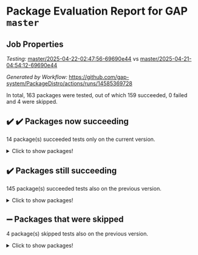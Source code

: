 # Package Evaluation Report for GAP `master`

## Job Properties

*Testing:* [master/2025-04-22-02:47:56-69690e44](https://github.com/gap-system/PackageDistro/blob/data/reports/master/2025-04-22-02:47:56-69690e44) vs [master/2025-04-21-04:54:12-69690e44](https://github.com/gap-system/PackageDistro/blob/data/reports/master/2025-04-21-04:54:12-69690e44)

*Generated by Workflow:* https://github.com/gap-system/PackageDistro/actions/runs/14585369728

In total, 163 packages were tested, out of which 159 succeeded, 0 failed and 4 were skipped.

## :heavy_check_mark: :heavy_check_mark: Packages now succeeding

14 package(s) succeeded tests only on the current version.
<details><summary>Click to show packages!</summary>

- atlasrep 2.1.9 [(success)](https://github.com/gap-system/PackageDistro/actions/runs/14585369728/job/40910078738) vs atlasrep 2.1.9 [(failure)](https://github.com/gap-system/PackageDistro/actions/runs/14566028185/job/40858385886)
- corefreesub 0.6 [(success)](https://github.com/gap-system/PackageDistro/actions/runs/14585369728/job/40910082168) vs corefreesub 0.6 [(failure)](https://github.com/gap-system/PackageDistro/actions/runs/14566028185/job/40858390108)
- ctbllib 1.3.9 [(success)](https://github.com/gap-system/PackageDistro/actions/runs/14585369728/job/40910083877) vs ctbllib 1.3.9 [(failure)](https://github.com/gap-system/PackageDistro/actions/runs/14566028185/job/40858391245)
- cubefree 1.20 [(success)](https://github.com/gap-system/PackageDistro/actions/runs/14585369728/job/40910084169) vs cubefree 1.20 [(failure)](https://github.com/gap-system/PackageDistro/actions/runs/14566028185/job/40858391427)
- grpconst 2.6.5 [(success)](https://github.com/gap-system/PackageDistro/actions/runs/14585369728/job/40910092148) vs grpconst 2.6.5 [(failure)](https://github.com/gap-system/PackageDistro/actions/runs/14566028185/job/40858399109)
- lins 0.9 [(success)](https://github.com/gap-system/PackageDistro/actions/runs/14585369728/job/40910099387) vs lins 0.9 [(failure)](https://github.com/gap-system/PackageDistro/actions/runs/14566028185/job/40858406376)
- majoranaalgebras 1.5.2 [(success)](https://github.com/gap-system/PackageDistro/actions/runs/14585369728/job/40910100453) vs majoranaalgebras 1.5.2 [(failure)](https://github.com/gap-system/PackageDistro/actions/runs/14566028185/job/40858407122)
- orb 5.0.0 [(success)](https://github.com/gap-system/PackageDistro/actions/runs/14585369728/job/40910104937) vs orb 5.0.0 [(failure)](https://github.com/gap-system/PackageDistro/actions/runs/14566028185/job/40858409470)
- packagemanager 1.6.2 [(success)](https://github.com/gap-system/PackageDistro/actions/runs/14585369728/job/40910105145) vs packagemanager 1.6.2 [(failure)](https://github.com/gap-system/PackageDistro/actions/runs/14566028185/job/40858409618)
- recog 1.4.4 [(success)](https://github.com/gap-system/PackageDistro/actions/runs/14585369728/job/40910108359) vs recog 1.4.4 [(failure)](https://github.com/gap-system/PackageDistro/actions/runs/14566028185/job/40858412620)
- semigroups 5.5.0 [(success)](https://github.com/gap-system/PackageDistro/actions/runs/14585369728/job/40910110351) vs semigroups 5.5.0 [(failure)](https://github.com/gap-system/PackageDistro/actions/runs/14566028185/job/40858414286)
- utils 0.89 [(success)](https://github.com/gap-system/PackageDistro/actions/runs/14585369728/job/40910116970) vs utils 0.89 [(failure)](https://github.com/gap-system/PackageDistro/actions/runs/14566028185/job/40858421474)
- wedderga 4.10.5 [(success)](https://github.com/gap-system/PackageDistro/actions/runs/14585369728/job/40910117744) vs wedderga 4.10.5 [(failure)](https://github.com/gap-system/PackageDistro/actions/runs/14566028185/job/40858422019)
- xmod 2.92 [(success)](https://github.com/gap-system/PackageDistro/actions/runs/14585369728/job/40910118336) vs xmod 2.92 [(failure)](https://github.com/gap-system/PackageDistro/actions/runs/14566028185/job/40858422436)
</details>

## :heavy_check_mark: Packages still succeeding

145 package(s) succeeded tests also on the previous version.
<details><summary>Click to show packages!</summary>

- 4ti2interface 2024.11-01 [(success)](https://github.com/gap-system/PackageDistro/actions/runs/14585369728/job/40910068707)
- ace 5.7.0 [(success)](https://github.com/gap-system/PackageDistro/actions/runs/14585369728/job/40910073230)
- aclib 1.3.2 [(success)](https://github.com/gap-system/PackageDistro/actions/runs/14585369728/job/40910073980)
- agt 0.3.1 [(success)](https://github.com/gap-system/PackageDistro/actions/runs/14585369728/job/40910074470)
- alco 1.1.1 [(success)](https://github.com/gap-system/PackageDistro/actions/runs/14585369728/job/40910077771)
- alnuth 3.2.1 [(success)](https://github.com/gap-system/PackageDistro/actions/runs/14585369728/job/40910078246)
- anupq 3.3.1 [(success)](https://github.com/gap-system/PackageDistro/actions/runs/14585369728/job/40910078478)
- autodoc 2023.06.19 [(success)](https://github.com/gap-system/PackageDistro/actions/runs/14585369728/job/40910079043)
- automata 1.16 [(success)](https://github.com/gap-system/PackageDistro/actions/runs/14585369728/job/40910079315)
- automgrp 1.3.3 [(success)](https://github.com/gap-system/PackageDistro/actions/runs/14585369728/job/40910079664)
- autpgrp 1.11.1 [(success)](https://github.com/gap-system/PackageDistro/actions/runs/14585369728/job/40910079929)
- cap 2025.04-04 [(success)](https://github.com/gap-system/PackageDistro/actions/runs/14585369728/job/40910080153)
- caratinterface 2.3.7 [(success)](https://github.com/gap-system/PackageDistro/actions/runs/14585369728/job/40910080430)
- cddinterface 2024.09.02 [(success)](https://github.com/gap-system/PackageDistro/actions/runs/14585369728/job/40910080720)
- circle 1.6.6 [(success)](https://github.com/gap-system/PackageDistro/actions/runs/14585369728/job/40910081006)
- classicpres 1.22 [(success)](https://github.com/gap-system/PackageDistro/actions/runs/14585369728/job/40910081293)
- cohomolo 1.6.11 [(success)](https://github.com/gap-system/PackageDistro/actions/runs/14585369728/job/40910081636)
- congruence 1.2.7 [(success)](https://github.com/gap-system/PackageDistro/actions/runs/14585369728/job/40910081911)
- corelg 1.57 [(success)](https://github.com/gap-system/PackageDistro/actions/runs/14585369728/job/40910082436)
- crime 1.6 [(success)](https://github.com/gap-system/PackageDistro/actions/runs/14585369728/job/40910082656)
- crisp 1.4.6 [(success)](https://github.com/gap-system/PackageDistro/actions/runs/14585369728/job/40910082933)
- crypting 0.10.5 [(success)](https://github.com/gap-system/PackageDistro/actions/runs/14585369728/job/40910083184)
- cryst 4.1.27 [(success)](https://github.com/gap-system/PackageDistro/actions/runs/14585369728/job/40910083431)
- crystcat 1.1.10 [(success)](https://github.com/gap-system/PackageDistro/actions/runs/14585369728/job/40910083663)
- curlinterface 2.4.0 [(success)](https://github.com/gap-system/PackageDistro/actions/runs/14585369728/job/40910084438)
- cvec 2.8.3 [(success)](https://github.com/gap-system/PackageDistro/actions/runs/14585369728/job/40910084653)
- datastructures 0.3.1 [(success)](https://github.com/gap-system/PackageDistro/actions/runs/14585369728/job/40910084908)
- deepthought 1.0.8 [(success)](https://github.com/gap-system/PackageDistro/actions/runs/14585369728/job/40910085158)
- design 1.8.2 [(success)](https://github.com/gap-system/PackageDistro/actions/runs/14585369728/job/40910085417)
- difsets 2.3.1 [(success)](https://github.com/gap-system/PackageDistro/actions/runs/14585369728/job/40910085688)
- digraphs 1.10.0 [(success)](https://github.com/gap-system/PackageDistro/actions/runs/14585369728/job/40910085965)
- edim 1.3.8 [(success)](https://github.com/gap-system/PackageDistro/actions/runs/14585369728/job/40910086240)
- example 4.4.0 [(success)](https://github.com/gap-system/PackageDistro/actions/runs/14585369728/job/40910086501)
- examplesforhomalg 2023.10-01 [(success)](https://github.com/gap-system/PackageDistro/actions/runs/14585369728/job/40910086696)
- factint 1.6.3 [(success)](https://github.com/gap-system/PackageDistro/actions/runs/14585369728/job/40910086942)
- ferret 1.0.14 [(success)](https://github.com/gap-system/PackageDistro/actions/runs/14585369728/job/40910087156)
- fga 1.5.0 [(success)](https://github.com/gap-system/PackageDistro/actions/runs/14585369728/job/40910087404)
- fining 1.5.6 [(success)](https://github.com/gap-system/PackageDistro/actions/runs/14585369728/job/40910087590)
- float 1.0.7 [(success)](https://github.com/gap-system/PackageDistro/actions/runs/14585369728/job/40910087837)
- format 1.4.4 [(success)](https://github.com/gap-system/PackageDistro/actions/runs/14585369728/job/40910088108)
- forms 1.2.12 [(success)](https://github.com/gap-system/PackageDistro/actions/runs/14585369728/job/40910088336)
- fplsa 1.2.6 [(success)](https://github.com/gap-system/PackageDistro/actions/runs/14585369728/job/40910088556)
- fr 2.4.13 [(success)](https://github.com/gap-system/PackageDistro/actions/runs/14585369728/job/40910088798)
- francy 2.0.3 [(success)](https://github.com/gap-system/PackageDistro/actions/runs/14585369728/job/40910089101)
- fwtree 1.3 [(success)](https://github.com/gap-system/PackageDistro/actions/runs/14585369728/job/40910089335)
- gapdoc 1.6.7 [(success)](https://github.com/gap-system/PackageDistro/actions/runs/14585369728/job/40910089677)
- gauss 2024.11-01 [(success)](https://github.com/gap-system/PackageDistro/actions/runs/14585369728/job/40910089972)
- gaussforhomalg 2024.08-01 [(success)](https://github.com/gap-system/PackageDistro/actions/runs/14585369728/job/40910090193)
- gbnp 1.1.0 [(success)](https://github.com/gap-system/PackageDistro/actions/runs/14585369728/job/40910090459)
- generalizedmorphismsforcap 2025.02-01 [(success)](https://github.com/gap-system/PackageDistro/actions/runs/14585369728/job/40910090765)
- genss 1.6.9 [(success)](https://github.com/gap-system/PackageDistro/actions/runs/14585369728/job/40910090992)
- gradedmodules 2024.12-01 [(success)](https://github.com/gap-system/PackageDistro/actions/runs/14585369728/job/40910091248)
- gradedringforhomalg 2024.07-01 [(success)](https://github.com/gap-system/PackageDistro/actions/runs/14585369728/job/40910091502)
- grape 4.9.2 [(success)](https://github.com/gap-system/PackageDistro/actions/runs/14585369728/job/40910091680)
- groupoids 1.76 [(success)](https://github.com/gap-system/PackageDistro/actions/runs/14585369728/job/40910091911)
- guarana 0.96.3 [(success)](https://github.com/gap-system/PackageDistro/actions/runs/14585369728/job/40910092396)
- guava 3.20 [(success)](https://github.com/gap-system/PackageDistro/actions/runs/14585369728/job/40910092638)
- hap 1.66 [(success)](https://github.com/gap-system/PackageDistro/actions/runs/14585369728/job/40910092865)
- hapcryst 0.1.15 [(success)](https://github.com/gap-system/PackageDistro/actions/runs/14585369728/job/40910093184)
- hecke 1.5.4 [(success)](https://github.com/gap-system/PackageDistro/actions/runs/14585369728/job/40910093480)
- help 4.0 [(success)](https://github.com/gap-system/PackageDistro/actions/runs/14585369728/job/40910093863)
- homalg 2024.01-01 [(success)](https://github.com/gap-system/PackageDistro/actions/runs/14585369728/job/40910094133)
- homalgtocas 2023.11-01 [(success)](https://github.com/gap-system/PackageDistro/actions/runs/14585369728/job/40910094402)
- ibnp 0.15 [(success)](https://github.com/gap-system/PackageDistro/actions/runs/14585369728/job/40910094635)
- idrel 2.48 [(success)](https://github.com/gap-system/PackageDistro/actions/runs/14585369728/job/40910094879)
- images 1.3.3 [(success)](https://github.com/gap-system/PackageDistro/actions/runs/14585369728/job/40910095162)
- intpic 0.4.0 [(success)](https://github.com/gap-system/PackageDistro/actions/runs/14585369728/job/40910095438)
- io 4.9.1 [(success)](https://github.com/gap-system/PackageDistro/actions/runs/14585369728/job/40910095696)
- io_forhomalg 2023.02-04 [(success)](https://github.com/gap-system/PackageDistro/actions/runs/14585369728/job/40910096000)
- irredsol 1.4.4 [(success)](https://github.com/gap-system/PackageDistro/actions/runs/14585369728/job/40910096255)
- json 2.2.2 [(success)](https://github.com/gap-system/PackageDistro/actions/runs/14585369728/job/40910096506)
- jupyterkernel 1.5.1 [(success)](https://github.com/gap-system/PackageDistro/actions/runs/14585369728/job/40910096838)
- jupyterviz 1.5.6 [(success)](https://github.com/gap-system/PackageDistro/actions/runs/14585369728/job/40910097095)
- kan 1.37 [(success)](https://github.com/gap-system/PackageDistro/actions/runs/14585369728/job/40910097376)
- kbmag 1.5.11 [(success)](https://github.com/gap-system/PackageDistro/actions/runs/14585369728/job/40910097666)
- laguna 3.9.7 [(success)](https://github.com/gap-system/PackageDistro/actions/runs/14585369728/job/40910097960)
- liealgdb 2.2.1 [(success)](https://github.com/gap-system/PackageDistro/actions/runs/14585369728/job/40910098244)
- liepring 2.9.1 [(success)](https://github.com/gap-system/PackageDistro/actions/runs/14585369728/job/40910098594)
- liering 2.4.2 [(success)](https://github.com/gap-system/PackageDistro/actions/runs/14585369728/job/40910098847)
- linearalgebraforcap 2025.04-01 [(success)](https://github.com/gap-system/PackageDistro/actions/runs/14585369728/job/40910099113)
- localizeringforhomalg 2023.10-01 [(success)](https://github.com/gap-system/PackageDistro/actions/runs/14585369728/job/40910099701)
- loops 3.4.4 [(success)](https://github.com/gap-system/PackageDistro/actions/runs/14585369728/job/40910099953)
- lpres 1.1.1 [(success)](https://github.com/gap-system/PackageDistro/actions/runs/14585369728/job/40910100173)
- mapclass 1.4.6 [(success)](https://github.com/gap-system/PackageDistro/actions/runs/14585369728/job/40910100814)
- matgrp 0.71 [(success)](https://github.com/gap-system/PackageDistro/actions/runs/14585369728/job/40910101154)
- matricesforhomalg 2024.11-02 [(success)](https://github.com/gap-system/PackageDistro/actions/runs/14585369728/job/40910101406)
- modisom 3.0.0 [(success)](https://github.com/gap-system/PackageDistro/actions/runs/14585369728/job/40910101670)
- modulepresentationsforcap 2024.09-02 [(success)](https://github.com/gap-system/PackageDistro/actions/runs/14585369728/job/40910102022)
- modules 2024.12-01 [(success)](https://github.com/gap-system/PackageDistro/actions/runs/14585369728/job/40910102275)
- monoidalcategories 2025.03-02 [(success)](https://github.com/gap-system/PackageDistro/actions/runs/14585369728/job/40910102525)
- nconvex 2024.12-01 [(success)](https://github.com/gap-system/PackageDistro/actions/runs/14585369728/job/40910102795)
- nilmat 1.4.2 [(success)](https://github.com/gap-system/PackageDistro/actions/runs/14585369728/job/40910103068)
- nock 1.5 [(success)](https://github.com/gap-system/PackageDistro/actions/runs/14585369728/job/40910103336)
- normalizinterface 1.4.0 [(success)](https://github.com/gap-system/PackageDistro/actions/runs/14585369728/job/40910103567)
- nq 2.5.11 [(success)](https://github.com/gap-system/PackageDistro/actions/runs/14585369728/job/40910103851)
- numericalsgps 1.4.0 [(success)](https://github.com/gap-system/PackageDistro/actions/runs/14585369728/job/40910104434)
- openmath 11.5.3 [(success)](https://github.com/gap-system/PackageDistro/actions/runs/14585369728/job/40910104709)
- patternclass 2.4.5 [(success)](https://github.com/gap-system/PackageDistro/actions/runs/14585369728/job/40910105378)
- permut 2.0.5 [(success)](https://github.com/gap-system/PackageDistro/actions/runs/14585369728/job/40910105612)
- polenta 1.3.11 [(success)](https://github.com/gap-system/PackageDistro/actions/runs/14585369728/job/40910105866)
- polymaking 0.8.7 [(success)](https://github.com/gap-system/PackageDistro/actions/runs/14585369728/job/40910106076)
- primgrp 3.4.4 [(success)](https://github.com/gap-system/PackageDistro/actions/runs/14585369728/job/40910106298)
- profiling 2.6.0 [(success)](https://github.com/gap-system/PackageDistro/actions/runs/14585369728/job/40910106521)
- qdistrnd 0.9.5 [(success)](https://github.com/gap-system/PackageDistro/actions/runs/14585369728/job/40910106760)
- qpa 1.35 [(success)](https://github.com/gap-system/PackageDistro/actions/runs/14585369728/job/40910107042)
- quagroup 1.8.4 [(success)](https://github.com/gap-system/PackageDistro/actions/runs/14585369728/job/40910107279)
- radiroot 2.9 [(success)](https://github.com/gap-system/PackageDistro/actions/runs/14585369728/job/40910107538)
- rcwa 4.7.1 [(success)](https://github.com/gap-system/PackageDistro/actions/runs/14585369728/job/40910107805)
- rds 1.8 [(success)](https://github.com/gap-system/PackageDistro/actions/runs/14585369728/job/40910108131)
- repndecomp 1.3.0 [(success)](https://github.com/gap-system/PackageDistro/actions/runs/14585369728/job/40910108764)
- repsn 3.1.2 [(success)](https://github.com/gap-system/PackageDistro/actions/runs/14585369728/job/40910109003)
- resclasses 4.7.3 [(success)](https://github.com/gap-system/PackageDistro/actions/runs/14585369728/job/40910109254)
- ringsforhomalg 2024.11-02 [(success)](https://github.com/gap-system/PackageDistro/actions/runs/14585369728/job/40910109521)
- sco 2023.08-01 [(success)](https://github.com/gap-system/PackageDistro/actions/runs/14585369728/job/40910109815)
- scscp 2.4.3 [(success)](https://github.com/gap-system/PackageDistro/actions/runs/14585369728/job/40910110115)
- sglppow 2.4 [(success)](https://github.com/gap-system/PackageDistro/actions/runs/14585369728/job/40910110610)
- sgpviz 0.999.6 [(success)](https://github.com/gap-system/PackageDistro/actions/runs/14585369728/job/40910110832)
- simpcomp 2.1.14 [(success)](https://github.com/gap-system/PackageDistro/actions/runs/14585369728/job/40910111054)
- singular 2024.06.03 [(success)](https://github.com/gap-system/PackageDistro/actions/runs/14585369728/job/40910111321)
- sl2reps 1.1 [(success)](https://github.com/gap-system/PackageDistro/actions/runs/14585369728/job/40910111605)
- sla 1.6.2 [(success)](https://github.com/gap-system/PackageDistro/actions/runs/14585369728/job/40910111880)
- smallantimagmas 0.3.0 [(success)](https://github.com/gap-system/PackageDistro/actions/runs/14585369728/job/40910112146)
- smallgrp 1.5.4 [(success)](https://github.com/gap-system/PackageDistro/actions/runs/14585369728/job/40910112438)
- smallsemi 0.7.2 [(success)](https://github.com/gap-system/PackageDistro/actions/runs/14585369728/job/40910112729)
- sonata 2.9.6 [(success)](https://github.com/gap-system/PackageDistro/actions/runs/14585369728/job/40910113007)
- sophus 1.27 [(success)](https://github.com/gap-system/PackageDistro/actions/runs/14585369728/job/40910113232)
- sotgrps 1.3 [(success)](https://github.com/gap-system/PackageDistro/actions/runs/14585369728/job/40910113470)
- spinsym 1.5.2 [(success)](https://github.com/gap-system/PackageDistro/actions/runs/14585369728/job/40910113671)
- standardff 1.0 [(success)](https://github.com/gap-system/PackageDistro/actions/runs/14585369728/job/40910113916)
- symbcompcc 1.3.2 [(success)](https://github.com/gap-system/PackageDistro/actions/runs/14585369728/job/40910114173)
- thelma 1.3 [(success)](https://github.com/gap-system/PackageDistro/actions/runs/14585369728/job/40910114397)
- tomlib 1.2.11 [(success)](https://github.com/gap-system/PackageDistro/actions/runs/14585369728/job/40910114659)
- toolsforhomalg 2024.09-01 [(success)](https://github.com/gap-system/PackageDistro/actions/runs/14585369728/job/40910114931)
- toric 1.9.6 [(success)](https://github.com/gap-system/PackageDistro/actions/runs/14585369728/job/40910115263)
- transgrp 3.6.5 [(success)](https://github.com/gap-system/PackageDistro/actions/runs/14585369728/job/40910115523)
- typeset 1.2.2 [(success)](https://github.com/gap-system/PackageDistro/actions/runs/14585369728/job/40910115761)
- ugaly 4.1.3 [(success)](https://github.com/gap-system/PackageDistro/actions/runs/14585369728/job/40910116049)
- unipot 1.6 [(success)](https://github.com/gap-system/PackageDistro/actions/runs/14585369728/job/40910116271)
- unitlib 4.2.0 [(success)](https://github.com/gap-system/PackageDistro/actions/runs/14585369728/job/40910116585)
- uuid 0.7 [(success)](https://github.com/gap-system/PackageDistro/actions/runs/14585369728/job/40910117261)
- walrus 0.9991 [(success)](https://github.com/gap-system/PackageDistro/actions/runs/14585369728/job/40910117513)
- wpe 0.8 [(success)](https://github.com/gap-system/PackageDistro/actions/runs/14585369728/job/40910118008)
- xmodalg 1.32 [(success)](https://github.com/gap-system/PackageDistro/actions/runs/14585369728/job/40910118577)
- yangbaxter 0.10.6 [(success)](https://github.com/gap-system/PackageDistro/actions/runs/14585369728/job/40910118850)
- zeromqinterface 0.16 [(success)](https://github.com/gap-system/PackageDistro/actions/runs/14585369728/job/40910119201)
</details>

## :heavy_minus_sign: Packages that were skipped

4 package(s) skipped tests also on the previous version.
<details><summary>Click to show packages!</summary>

- browse 1.8.21 [(skipped)](https://github.com/gap-system/PackageDistro/actions/runs/14585369728/job/40909833406)
- itc 1.5.1 [(skipped)](https://github.com/gap-system/PackageDistro/actions/runs/14585369728/job/40909833406)
- polycyclic 2.16 [(skipped)](https://github.com/gap-system/PackageDistro/actions/runs/14585369728/job/40909833406)
- xgap 4.32 [(skipped)](https://github.com/gap-system/PackageDistro/actions/runs/14585369728/job/40909833406)
</details>


